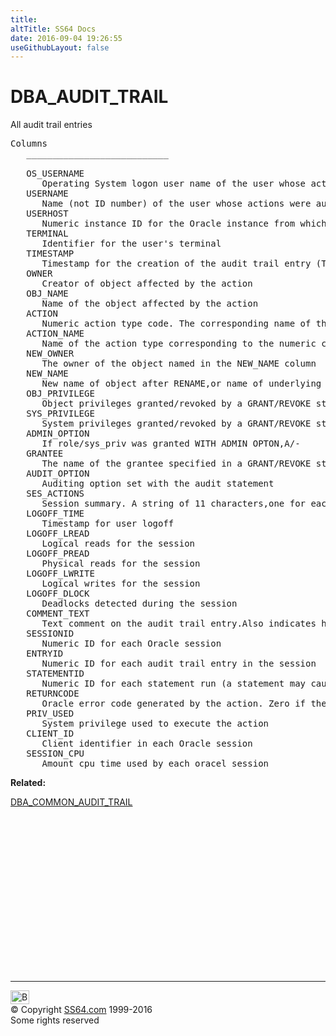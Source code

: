 ```yaml
---
title:
altTitle: SS64 Docs
date: 2016-09-04 19:26:55
useGithubLayout: false
---
```

<!-- #BeginLibraryItem "/Library/head_orad.lbi" --><!-- #EndLibraryItem --><h1>DBA_AUDIT_TRAIL </h1><p> All audit trail entries </p> 
 
<pre>Columns
   ___________________________
 
   OS_USERNAME
      Operating System logon user name of the user whose actions were audited
   USERNAME
      Name (not ID number) of the user whose actions were audited
   USERHOST
      Numeric instance ID for the Oracle instance from which the user is accessing the database. Used only in environments with distributed file systems and shared database files (e.g.,clustered Oracle on DEC VAX/VMS clusters)
   TERMINAL
      Identifier for the user's terminal
   TIMESTAMP
      Timestamp for the creation of the audit trail entry (Timestamp for the user's logon for entries created by AUDIT SESSION)
   OWNER
      Creator of object affected by the action
   OBJ_NAME
      Name of the object affected by the action
   ACTION
      Numeric action type code. The corresponding name of the action type (CREATE TABLE,INSERT,etc.) is in the column ACTION_NAME
   ACTION_NAME
      Name of the action type corresponding to the numeric code in ACTION
   NEW_OWNER
      The owner of the object named in the NEW_NAME column
   NEW_NAME
      New name of object after RENAME,or name of underlying object (e.g. CREATE INDEX owner.obj_name ON new_owner.new_name)
   OBJ_PRIVILEGE
      Object privileges granted/revoked by a GRANT/REVOKE statement
   SYS_PRIVILEGE
      System privileges granted/revoked by a GRANT/REVOKE statement
   ADMIN_OPTION
      If role/sys_priv was granted WITH ADMIN OPTON,A/-
   GRANTEE
      The name of the grantee specified in a GRANT/REVOKE statement
   AUDIT_OPTION
      Auditing option set with the audit statement
   SES_ACTIONS
      Session summary. A string of 11 characters,one for each action type,in this order: Alter,Audit,Comment,Delete,Grant,Index,Insert,Lock,Rename,Select,Update. Values: "-" = None,"S" = Success,"F" =Failure,"B" = Both
   LOGOFF_TIME
      Timestamp for user logoff
   LOGOFF_LREAD
      Logical reads for the session
   LOGOFF_PREAD
      Physical reads for the session
   LOGOFF_LWRITE
      Logical writes for the session
   LOGOFF_DLOCK
      Deadlocks detected during the session
   COMMENT_TEXT
      Text comment on the audit trail entry.Also indicates how the user was authenticated. The method can be one of thefollowing:1. "DATABASE" - authentication was done by password.2. "NETWORK" - authentication was done by Net8 or the Advanced Networking Option.3. "PROXY" - the client was authenticated by another user. The name of the proxy user follows the method type.
   SESSIONID
      Numeric ID for each Oracle session
   ENTRYID
      Numeric ID for each audit trail entry in the session
   STATEMENTID
      Numeric ID for each statement run (a statement may cause many actions)
   RETURNCODE
      Oracle error code generated by the action. Zero if the action succeeded
   PRIV_USED
      System privilege used to execute the action
   CLIENT_ID
      Client identifier in each Oracle session
   SESSION_CPU
      Amount cpu time used by each oracel session
</pre>
<p><b>Related:</b></p>
<p><a href="DBA_COMMON_AUDIT_TRAIL.html">DBA_COMMON_AUDIT_TRAIL</a></p><!-- #BeginLibraryItem "/Library/foot_orad.lbi" --><p><script async="" src="//pagead2.googlesyndication.com/pagead/js/adsbygoogle.js"></script>
<!-- oracle-footer -->
<ins class="adsbygoogle" style="display:inline-block;width:300px;height:250px" data-ad-client="ca-pub-6140977852749469" data-ad-slot="4275490898"></ins>
<script>
(adsbygoogle = window.adsbygoogle || []).push({});
</script></p>
<hr>
<div id="bl" class="footer"><a href="#"><img src="../images/top.png" width="30" height="22" alt="Back to the Top"></a></div>
<div id="br" class="footer, tagline">© Copyright <a href="http://ss64.com/">SS64.com</a> 1999-2016<br>
Some rights reserved</div>
<!-- #EndLibraryItem -->

